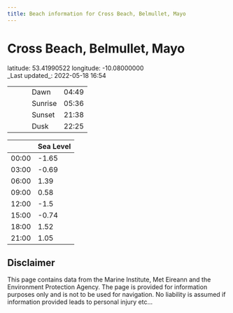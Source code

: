 ```yaml
---
title: Beach information for Cross Beach, Belmullet, Mayo
---
```

# Cross Beach, Belmullet, Mayo 

<div class="location-info">latitude: 53.41990522 longitude: -10.08000000</div>
<div class="met-eireann-warnings"></div>
_Last updated_: 2022-05-18 16:54

|   |   |   |   |   |
|---|---|---|---|---|
|   |   |   | Dawn  | 04:49 |
|   |   |   | Sunrise  | 05:36 |
|   |   |   | Sunset  | 21:38 |
|   |   |   | Dusk  | 22:25 |

<div></div>

|   | Sea Level  |
|---|---|
| 00:00 | -1.65 |
| 03:00 | -0.69 |
| 06:00 | 1.39 |
| 09:00 | 0.58 |
| 12:00 | -1.5 |
| 15:00 | -0.74 |
| 18:00 | 1.52 |
| 21:00 | 1.05 |

## Disclaimer

This page contains data from the Marine Institute,
Met Eireann and the Environment Protection Agency. The page is provided for
information purposes only and is not to be used for navigation. No liability
is assumed if information provided leads to personal injury etc...